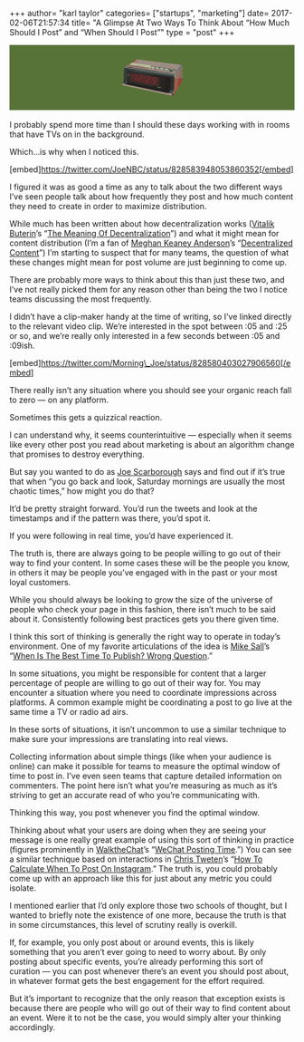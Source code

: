 +++
author= "karl taylor"
categories= ["startups", "marketing"]
date= 2017-02-06T21:57:34
title= "A Glimpse At Two Ways To Think About “How Much Should I Post” and “When Should I Post”"
type = "post"
+++

  ![](https://raw.githubusercontent.com/karljtaylor/kjt/blog/content/assets/f78e0-1vtfp2x0ye2zjehyzwhg5cq.png)  


 I probably spend more time than I should these days working with in rooms that have TVs on in the background.

 Which…is why when I noticed this.

 [embed]https://twitter.com/JoeNBC/status/828583948053860352[/embed]

 I figured it was as good a time as any to talk about the two different ways I’ve seen people talk about how frequently they post and how much content they need to create in order to maximize distribution.

 While much has been written about how decentralization works ([Vitalik Buterin](https://medium.com/u/587a00dbce51)’s “[The Meaning Of Decentralization](https://medium.com/@VitalikButerin/the-meaning-of-decentralization-a0c92b76a274#.2r3cmrvd6)”) and what it might mean for content distribution (I’m a fan of [Meghan Keaney Anderson](https://medium.com/u/42311039893d)’s “[Decentralized Content](https://medium.com/@meghkeaney/decentralized-content-why-writing-is-moving-away-from-the-website-b630e8276df0#.enq1ut4iv)”) I’m starting to suspect that for many teams, the question of what these changes might mean for post volume are just beginning to come up.

 There are probably more ways to think about this than just these two, and I’ve not really picked them for any reason other than being the two I notice teams discussing the most frequently.

 I didn’t have a clip-maker handy at the time of writing, so I’ve linked directly to the relevant video clip. We’re interested in the spot between :05 and :25 or so, and we’re really only interested in a few seconds between :05 and :09ish.

 [embed]https://twitter.com/Morning\_Joe/status/828580403027906560[/embed]

 There really isn’t any situation where you should see your organic reach fall to zero — on any platform.

 Sometimes this gets a quizzical reaction.

 I can understand why, it seems counterintuitive — especially when it seems like every other post you read about marketing is about an algorithm change that promises to destroy everything.

 But say you wanted to do as [Joe Scarborough](https://medium.com/u/a948c285d5f2) says and find out if it’s true that when “you go back and look, Saturday mornings are usually the most chaotic times,” how might you do that?

 It’d be pretty straight forward. You’d run the tweets and look at the timestamps and if the pattern was there, you’d spot it.

 If you were following in real time, you’d have experienced it.

 The truth is, there are always going to be people willing to go out of their way to find your content. In some cases these will be the people you know, in others it may be people you’ve engaged with in the past or your most loyal customers.

 While you should always be looking to grow the size of the universe of people who check your page in this fashion, there isn’t much to be said about it. Consistently following best practices gets you there given time.

 I think this sort of thinking is generally the right way to operate in today’s environment. One of my favorite articulations of the idea is [Mike Sall](https://medium.com/u/91beb84bcd74)’s “[When Is The Best Time To Publish? Wrong Question](https://medium.com/data-lab/when-is-the-best-time-to-publish-wrong-question-8f0b15be89c2#.qdfz37k0j).”

 In some situations, you might be responsible for content that a larger percentage of people are willing to go out of their way for. You may encounter a situation where you need to coordinate impressions across platforms. A common example might be coordinating a post to go live at the same time a TV or radio ad airs.

 In these sorts of situations, it isn’t uncommon to use a similar technique to make sure your impressions are translating into real views.

 Collecting information about simple things (like when your audience is online) can make it possible for teams to measure the optimal window of time to post in. I’ve even seen teams that capture detailed information on commenters. The point here isn’t what you’re measuring as much as it’s striving to get an accurate read of who you’re communicating with.

 Thinking this way, you post whenever you find the optimal window.

 Thinking about what your users are doing when they are seeing your message is one really great example of using this sort of thinking in practice (figures prominently in [WalktheChat](https://medium.com/u/d28241c209ee)’s “[WeChat Posting Time](https://medium.com/walkthechat/wechat-posting-time-when-to-send-out-your-articles-5e99284f865#.24o9f93qz).”) You can see a similar technique based on interactions in [Chris Tweten](https://medium.com/u/ccd3ca016c8)’s “[How To Calculate When To Post On Instagram](https://blog.markgrowth.com/how-to-calculate-when-to-post-on-instagram-333892ea9939#.dkeey8npg).” The truth is, you could probably come up with an approach like this for just about any metric you could isolate.

  I mentioned earlier that I’d only explore those two schools of thought, but I wanted to briefly note the existence of one more, because the truth is that in some circumstances, this level of scrutiny really is overkill.

 If, for example, you only post about or around events, this is likely something that you aren’t ever going to need to worry about. By only posting about specific events, you’re already performing this sort of curation — you can post whenever there’s an event you should post about, in whatever format gets the best engagement for the effort required.

 But it’s important to recognize that the only reason that exception exists is because there are people who will go out of their way to find content about an event. Were it to not be the case, you would simply alter your thinking accordingly.
